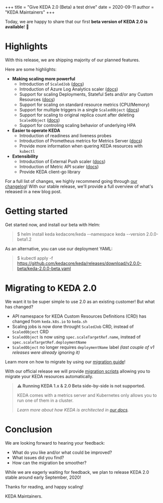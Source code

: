 +++
title = "Give KEDA 2.0 (Beta) a test drive"
date = 2020-09-11
author = "KEDA Maintainers"
+++

Today, we are happy to share that our first **beta version of KEDA 2.0 is available**! 🎊

# Highlights

With this release, we are shipping majority of our planned features.

Here are some highlights:

- **Making scaling more powerful**
    - Introduction of `ScaledJob` ([docs](https://keda.sh/docs/2.0/concepts/scaling-jobs/))
    - Introduction of  Azure Log Analytics scaler ([docs](https://keda.sh/docs/2.0/scalers/azure-log-analytics/))
    - Support for scaling Deployments, Stateful Sets and/or any Custom Resources ([docs](https://keda.sh/docs/2.0/concepts/scaling-deployments/))
    - Support for scaling on standard resource metrics (CPU/Memory)
    - Support for multiple triggers in a single `ScaledObject` ([docs](https://keda.sh/docs/2.0/concepts/scaling-deployments/))
    - Support for scaling to original replica count after deleting `ScaledObject` ([docs](https://keda.sh/docs/2.0/concepts/scaling-deployments/))
    - Support for controling scaling behavior of underlying HPA
- **Easier to operate KEDA**
    - Introduction of readiness and liveness probes
    - Introduction of Prometheus metrics for Metrics Server ([docs](https://keda.sh/docs/2.0/operate/))
    - Provide more information when quering KEDA resources with `kubectl`
- **Extensibility**
    - Introduction of External Push scaler ([docs](https://keda.sh/docs/2.0/scalers/external-push/))
    - Introduction of Metric API scaler ([docs](https://keda.sh/docs/2.0/scalers/metrics-api/))
    - Provide KEDA client-go library

For a full list of changes, we highly recommend going through [our changelog](https://github.com/kedacore/keda/blob/v2/CHANGELOG.md#v200)! With our stable release, we'll provide a full overview of what's released in a new blog post.

# Getting started

Get started now, and install our beta with Helm:

>$ helm install keda kedacore/keda --namespace keda --version 2.0.0-beta1.2

As an alternative, you can use our deployment YAML:

>$ kubectl apply -f https://github.com/kedacore/keda/releases/download/v2.0.0-beta/keda-2.0.0-beta.yaml

# Migrating to KEDA 2.0

We want it to be super simple to use 2.0 as an existing customer! But what has changed?

- API namespace for KEDA Custom Resources Definitions (CRD) has changed from `keda.k8s.io` to `keda.sh`
- Scaling jobs is now done throught `ScaledJob` CRD, instead of `ScaledObject` CRD
- `ScaledObject` is now using `spec.scaleTargetRef.name`, instead of `spec.scaleTargetRef.deploymentName`
- `ScaledObject` no longer requires `deploymentName` label _(last couple of v1 releases were already ignoring it)_

Learn more on how to migrate by using our [migration guide](https://keda.sh/docs/2.0/migration/)!

With our official release we will provide [migration scripts](https://github.com/kedacore/keda/issues/946) allowing you to migrate your KEDA resources automatically.

> **⚠ Running KEDA 1.x & 2.0 Beta side-by-side is not supported.**
> 
> KEDA comes with a metrics server and Kubernetes only allows you to run one of them in a cluster.
> 
>*Learn more about how KEDA is architected in [our docs](http://keda.sh/docs/latest/concepts/#architecture).*

# Conclusion

We are looking forward to hearing your feedback:

- What do you like and/or what could be improved?
- What issues did you find?
- How can the migration be smoother?

While we are eagerly waiting for feedback, we plan to release KEDA 2.0 stable around early September, 2020!

Thanks for reading, and happy scaling!

KEDA Maintainers.
